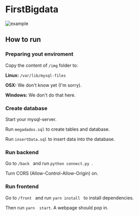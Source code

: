 # FirstBigdata

![example](https://raw.githubusercontent.com/gabsmoreira/FirstBigdata/tree/master/Diagrama/top.png)


## How to run

### Preparing yout enviroment
Copy the content of ```/img``` folder to:

**Linux:** ```/var/lib/mysql-files```

**OSX:** We don't know yet (I'm sorry).

**Windows:** We don't do that here.

### Create database
Start your mysql-server.

Run ```megadados.sql``` to create tables and database.

Run ```insertData.sql``` to insert data into the database.

### Run backend
Go to ```/back ``` and run ```python connect.py ```.

Turn CORS (Allow-Control-Allow-Origin) on. 


### Run frontend
Go to ```/front ``` and run ```yarn install ``` to install dependencies.

Then run ```yarn  start```. A webpage should pop in.
